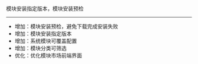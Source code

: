 模块安装指定版本，模块安装预检

---

- 增加：模块安装预检，避免下载完成安装失败
- 增加：模块安装指定版本
- 增加：系统模块可覆盖配置
- 增加：模块分类可筛选
- 优化：优化模块市场前端界面
